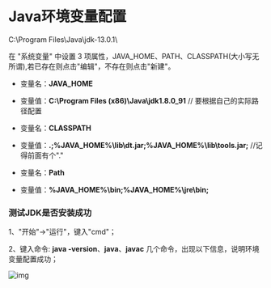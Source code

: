 # Java环境变量配置

C:\Program Files\Java\jdk-13.0.1\

在 "系统变量" 中设置 3 项属性，JAVA_HOME、PATH、CLASSPATH(大小写无所谓),若已存在则点击"编辑"，不存在则点击"新建"。

-  变量名：**JAVA_HOME** 
-  变量值：**C:\Program Files (x86)\Java\jdk1.8.0_91**         // 要根据自己的实际路径配置

-  变量名：**CLASSPATH** 
-  变量值：**.;%JAVA_HOME%\lib\dt.jar;%JAVA_HOME%\lib\tools.jar;**          //记得前面有个"."

- 变量名：**Path**
- 变量值：**%JAVA_HOME%\bin;%JAVA_HOME%\jre\bin;**

### 测试JDK是否安装成功

1、"开始"->"运行"，键入"cmd"；

2、键入命令: **java -version**、**java**、**javac** 几个命令，出现以下信息，说明环境变量配置成功；

 ![img](https://www.runoob.com/wp-content/uploads/2013/12/java-win9.png)